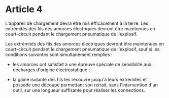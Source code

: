 # Article 4

L'appareil de chargement devra être mis efficacement à la terre. Les extrémités des fils des amorces électriques devront être maintenues en court-circuit pendant le chargement pneumatique de l'explosif.

Les extrémités des fils des amorces électriques devront être maintenues en court-circuit pendant le chargement pneumatique de l'explosif, sauf si les conditions suivantes sont simultanément remplies :

- les amorces ont satisfait à une épreuve spéciale de sensibilité aux décharges d'origine électrostatique ;

- la gaine isolante des fils les recouvre jusqu'à leurs extrémités et possède une découpe permettant son retrait, sans l'intervention d'un outil, sur une longueur suffisante pour réaliser les connections.
